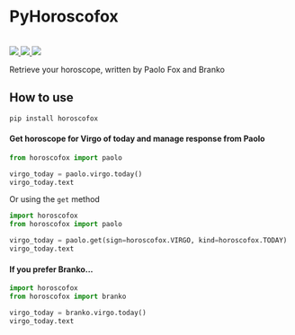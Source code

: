 <p align="center">
    <h1>PyHoroscofox</h1>
    <br>
    <a href="https://codecov.io/gh/horoscofox/pyhoroscofox">
      <img src="https://codecov.io/gh/horoscofox/pyhoroscofox/branch/master/graph/badge.svg" />
    </a>
    <a href="https://github.com/horoscofox/pyhoroscofox/blob/master/LICENSE">
      <img src="https://img.shields.io/badge/License-MIT-blue.svg" />
    </a>
    <a href="https://travis-ci.org/horoscofox/pyhoroscofox">
      <img src="https://travis-ci.org/horoscofox/pyhoroscofox.svg?branch=master" />
    </a> 
</p>

Retrieve your horoscope, written by Paolo Fox and Branko


## How to use 

```sh
pip install horoscofox
```

#### Get horoscope for Virgo of today and manage response from Paolo
```py
from horoscofox import paolo

virgo_today = paolo.virgo.today()
virgo_today.text
```

Or using the `get` method

```py
import horoscofox
from horoscofox import paolo

virgo_today = paolo.get(sign=horoscofox.VIRGO, kind=horoscofox.TODAY)
virgo_today.text
```

#### If you prefer Branko...

```py
import horoscofox
from horoscofox import branko

virgo_today = branko.virgo.today()
virgo_today.text
```
